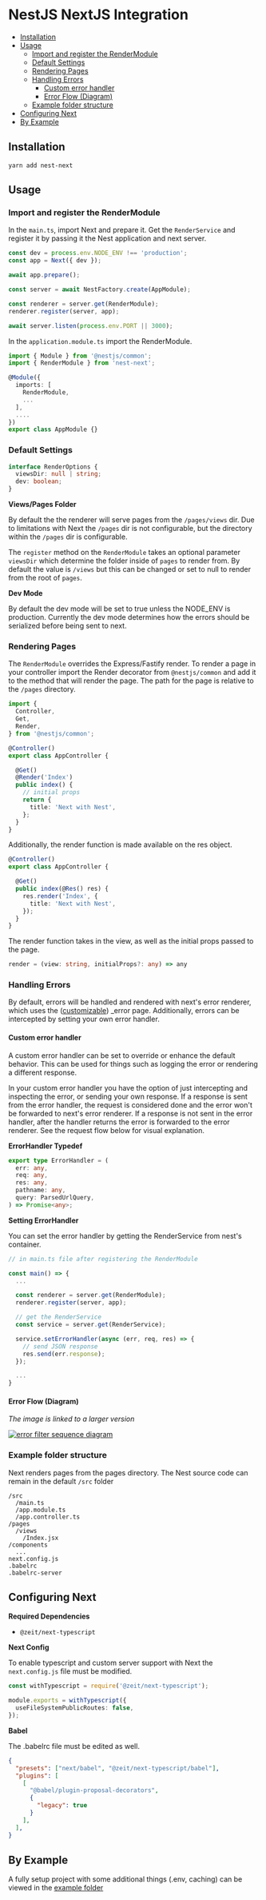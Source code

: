 # NestJS NextJS Integration <!-- omit in toc -->

- [Installation](#installation)
- [Usage](#usage)
  - [Import and register the RenderModule](#import-and-register-the-rendermodule)
  - [Default Settings](#default-settings)
  - [Rendering Pages](#rendering-pages)
  - [Handling Errors](#handling-errors)
    - [Custom error handler](#custom-error-handler)
    - [Error Flow (Diagram)](#error-flow-diagram)
  - [Example folder structure](#example-folder-structure)
- [Configuring Next](#configuring-next)
- [By Example](#by-example)

## Installation


    yarn add nest-next


## Usage

### Import and register the RenderModule

In the `main.ts`, import Next and prepare it. Get the `RenderService` and register it by passing it the
Nest application and next server.

```typescript
const dev = process.env.NODE_ENV !== 'production';
const app = Next({ dev });

await app.prepare();

const server = await NestFactory.create(AppModule);

const renderer = server.get(RenderModule);
renderer.register(server, app);

await server.listen(process.env.PORT || 3000);
```

In the `application.module.ts` import the RenderModule.

```typescript
import { Module } from '@nestjs/common';
import { RenderModule } from 'nest-next';

@Module({
  imports: [
    RenderModule,
    ...
  ],
  ....
})
export class AppModule {}
```

### Default Settings

```typescript
interface RenderOptions {
  viewsDir: null | string;
  dev: boolean;
}
```

**Views/Pages Folder**

By default the the renderer will serve pages from the `/pages/views` dir. Due to limitations with
Next the `/pages` dir is not configurable, but the directory within the `/pages` dir is configurable.

The `register` method on the `RenderModule` takes an optional parameter `viewsDir` which determine the
folder inside of `pages` to render from. By default the value is `/views` but this can be changed or
set to null to render from the root of `pages`.

**Dev Mode**

By default the dev mode will be set to true unless the NODE_ENV is production. Currently the dev mode determines how the errors should be serialized before being sent to next.

### Rendering Pages

The `RenderModule` overrides the Express/Fastify render. To render a page in your controller import
the Render decorator from `@nestjs/common` and add it to the method that will render the page. The
path for the page is relative to the `/pages` directory.

```typescript
import {
  Controller,
  Get,
  Render,
} from '@nestjs/common';

@Controller()
export class AppController {

  @Get()
  @Render('Index')
  public index() {
    // initial props
    return {
      title: 'Next with Nest',
    };
  }
}
```

Additionally, the render function is made available on the res object.


```typescript
@Controller()
export class AppController {

  @Get()
  public index(@Res() res) {
    res.render('Index', {
      title: 'Next with Nest',
    });
  }
}
```

The render function takes in the view, as well as the initial props passed to the page.

```typescript
render = (view: string, initialProps?: any) => any
```

### Handling Errors

By default, errors will be handled and rendered with next's error renderer, which uses the ([customizable](https://nextjs.org/docs/#custom-error-handling)) \_error page. Additionally, errors can be intercepted by setting your own error handler.

#### Custom error handler

A custom error handler can be set to override or enhance the default behavior. This can be used for things such as logging the error or rendering a different response.

In your custom error handler you have the option of just intercepting and inspecting the error, or sending your own response. If a response is sent from the error handler, the request is considered done and the error won't be forwarded to next's error renderer. If a response is not sent in the error handler, after the handler returns the error is forwarded to the error renderer. See the request flow below for visual explanation.

**ErrorHandler Typedef**

```typescript
export type ErrorHandler = (
  err: any,
  req: any,
  res: any,
  pathname: any,
  query: ParsedUrlQuery,
) => Promise<any>;
```

**Setting ErrorHandler**

You can set the error handler by getting the RenderService from nest's container.

```typescript
// in main.ts file after registering the RenderModule

const main() => {
  ...

  const renderer = server.get(RenderModule);
  renderer.register(server, app);

  // get the RenderService
  const service = server.get(RenderService);

  service.setErrorHandler(async (err, req, res) => {
    // send JSON response
    res.send(err.response);
  });

  ...
}

```

#### Error Flow (Diagram)

_The image is linked to a larger version_

[![error filter sequence diagram](./docs/out/error-filter-sequence-sm.png)](./docs/out/error-filter-sequence.png)

### Example folder structure

Next renders pages from the pages directory. The Nest source code can remain in the default `/src` folder

    /src
      /main.ts
      /app.module.ts
      /app.controller.ts
    /pages
      /views
        /Index.jsx
    /components
      ...
    next.config.js
    .babelrc
    .babelrc-server

## Configuring Next

**Required Dependencies**

- `@zeit/next-typescript`

**Next Config**

To enable typescript and custom server support with Next the `next.config.js` file must be modified.

```typescript
const withTypescript = require('@zeit/next-typescript');

module.exports = withTypescript({
  useFileSystemPublicRoutes: false,
});
```

**Babel**

The .babelrc file must be edited as well.

```json
{
  "presets": ["next/babel", "@zeit/next-typescript/babel"],
  "plugins": [
    [
      "@babel/plugin-proposal-decorators",
      {
        "legacy": true
      }
    ],
  ],
}
```

## By Example

A fully setup project with some additional things (.env, caching) can be viewed in
the [example folder](/example)

